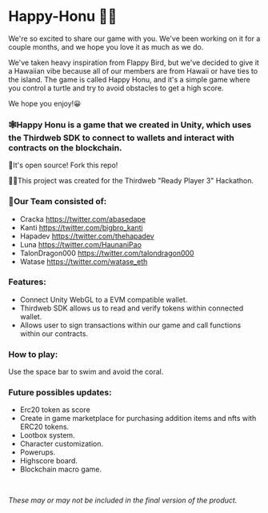 # Happy-Honu 🐢🌊

We're so excited to share our game with you. We've been working on it for a couple months, and we hope you love it as much as we do.

We've taken heavy inspiration from Flappy Bird, but we've decided to give it a Hawaiian vibe because all of our members are from Hawaii or have ties to the island. The game is called Happy Honu, and it's a simple game where you control a turtle and try to avoid obstacles to get a high score. 

We hope you enjoy!😀

### 🕸Happy Honu is a game that we created in Unity, which uses the Thirdweb SDK to connect to wallets and interact with contracts on the blockchain.

📖It's open source! Fork this repo!

🐱‍💻This project was created for the Thirdweb "Ready Player 3" Hackathon.

### 🏫Our Team consisted of:
 - Cracka https://twitter.com/abasedape 
 - Kanti https://twitter.com/bigbro_kanti
 - Hapadev https://twitter.com/thehapadev
 - Luna https://twitter.com/HaunaniPao
 - TalonDragon000 https://twitter.com/talondragon000
 - Watase https://twitter.com/watase_eth

### Features:
- Connect Unity WebGL to a EVM compatible wallet.
- Thirdweb SDK allows us to read and verify tokens within connected wallet.
- Allows user to sign transactions within our game and call functions within our contracts.

  
### How to play:
Use the space bar to swim and avoid the coral.

### Future possibles updates:
- Erc20 token as score
- Create in game marketplace for purchasing addition items and nfts with ERC20 tokens.
- Lootbox system.
- Character customization.
- Powerups.
- Highscore board.
- Blockchain macro game. 
<br>

*These may or may not be included in the final version of the product.*

